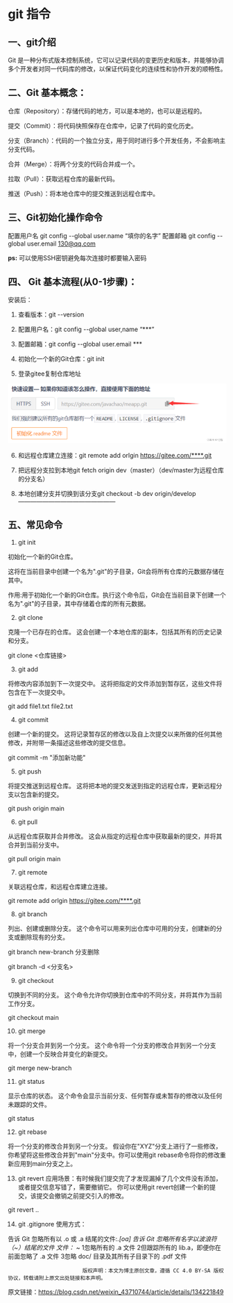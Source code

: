 # git 指令

## 一、git介绍
Git 是一种分布式版本控制系统，它可以记录代码的变更历史和版本，并能够协调多个开发者对同一代码库的修改，以保证代码变化的连续性和协作开发的顺畅性。

## 二、Git 基本概念：
仓库（Repository）：存储代码的地方，可以是本地的，也可以是远程的。

提交（Commit）：将代码快照保存在仓库中，记录了代码的变化历史。

分支（Branch）：代码的一个独立分支，用于同时进行多个开发任务，不会影响主分支代码。

合并（Merge）：将两个分支的代码合并成一个。

拉取（Pull）：获取远程仓库的最新代码。

推送（Push）：将本地仓库中的提交推送到远程仓库中。

## 三、Git初始化操作命令
配置用户名
git config --global user.name “填你的名字”
配置邮箱
git config --global user.email 130@qq.com

**ps:** 可以使用SSH密钥避免每次连接时都要输入密码

## 四、 Git 基本流程(从0-1步骤)：
安装后：

1.  查看版本：git --version

2. 配置用户名：git config --global user,name “***”

3. 配置邮箱：git config --global user.email ***

4. 初始化一个新的Git仓库：git init

5. 登录gitee复制仓库地址

![git](picture/git.png)

6. 和远程仓库建立连接：git remote add orlgin https://gitee.com/****.git

7. 把远程分支拉到本地git fetch origin dev（master）（dev/master为远程仓库的分支名）

8. 本地创建分支并切换到该分支git checkout -b dev origin/develop
   ————————————————

## 五、常见命令

1. git init

初始化一个新的Git仓库。

这将在当前目录中创建一个名为".git"的子目录，Git会将所有仓库的元数据存储在其中。

作用:用于初始化一个新的Git仓库。执行这个命令后，Git会在当前目录下创建一个名为".git"的子目录，其中存储着仓库的所有元数据。

2. git clone

克隆一个已存在的仓库。
这会创建一个本地仓库的副本，包括其所有的历史记录和分支。

git clone <仓库链接>

3. git add

将修改内容添加到下一次提交中。
这将把指定的文件添加到暂存区，这些文件将包含在下一次提交中。

git add file1.txt file2.txt

4. git commit

创建一个新的提交。
这将记录暂存区的修改以及自上次提交以来所做的任何其他修改，并附带一条描述这些修改的提交信息。

git commit -m "添加新功能"

5. git push

将提交推送到远程仓库。
这将把本地的提交发送到指定的远程仓库，更新远程分支以包含新的提交。

git push origin main

6. git pull

从远程仓库获取并合并修改。
这会从指定的远程仓库中获取最新的提交，并将其合并到当前分支中。

git pull origin main

7. git remote

关联远程仓库，和远程仓库建立连接。

git remote add orlgin https://gitee.com/****.git

8. git branch

列出、创建或删除分支。
这个命令可以用来列出仓库中可用的分支，创建新的分支或删除现有的分支。

git branch new-branch
分支删除

git branch -d <分支名>

9. git checkout

切换到不同的分支。
这个命令允许你切换到仓库中的不同分支，并将其作为当前工作分支。

git checkout main

10. git merge

将一个分支合并到另一个分支。
这个命令将一个分支的修改合并到另一个分支中，创建一个反映合并变化的新提交。

git merge new-branch

11. git status

显示仓库的状态。
这个命令会显示当前分支、任何暂存或未暂存的修改以及任何未跟踪的文件。

git status

12. git rebase

将一个分支的修改合并到另一个分支。
假设你在"XYZ"分支上进行了一些修改，你希望将这些修改合并到"main"分支中。你可以使用git rebase命令将你的修改重新应用到main分支之上。

13. git revert
    应用场景：有时候我们提交完了才发现漏掉了几个文件没有添加，或者提交信息写错了，需要撤销它。
    你可以使用git revert创建一个新的提交，该提交会撤销之前提交引入的修改。

git revert <commit1>..<commit2>

14. git .gitignore
    使用方式：

告诉 Git 忽略所有以 .o 或 .a 结尾的文件:*.[oa]
告诉 Git 忽略所有名字以波浪符（~）结尾的文件 文件：* ~
1忽略所有的 .a 文件
2但跟踪所有的 lib.a，即便你在前面忽略了 .a 文件
3忽略 doc/ 目录及其所有子目录下的 .pdf 文件

                            版权声明：本文为博主原创文章，遵循 CC 4.0 BY-SA 版权协议，转载请附上原文出处链接和本声明。

原文链接：https://blog.csdn.net/weixin_43710744/article/details/134221849
